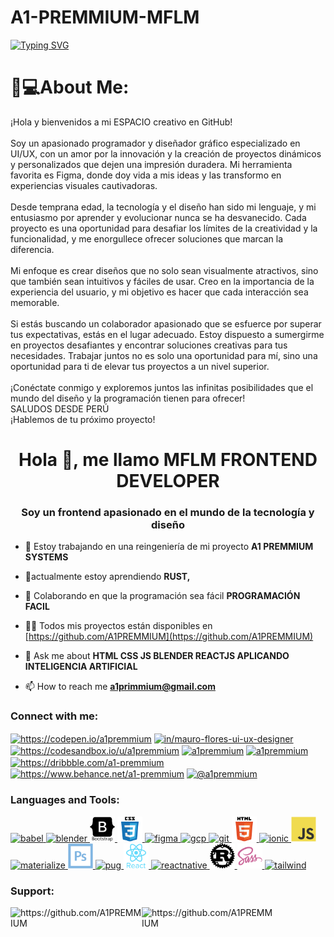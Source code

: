 # A1-PREMMIUM-MFLM
[![Typing SVG](https://readme-typing-svg.herokuapp.com?font=Familjen+Grotesk&pause=1000&color=F7B136&center=&vCenter=&repeat=&random=FALSO&width=435&lines=Frontend+five+boxing+wizards+jump+quickly)](https://git.io/typing-svg)
#  📲💻About Me:
¡Hola y bienvenidos a mi ESPACIO creativo en GitHub!<br><br>Soy un apasionado programador y diseñador gráfico especializado en UI/UX, con un amor por la innovación y la creación de proyectos dinámicos y personalizados que dejen una impresión duradera. Mi herramienta favorita es Figma, donde doy vida a mis ideas y las transformo en experiencias visuales cautivadoras.<br><br>Desde temprana edad, la tecnología y el diseño han sido mi lenguaje, y mi entusiasmo por aprender y evolucionar nunca se ha desvanecido. Cada proyecto es una oportunidad para desafiar los límites de la creatividad y la funcionalidad, y me enorgullece ofrecer soluciones que marcan la diferencia.<br><br>Mi enfoque es crear diseños que no solo sean visualmente atractivos, sino que también sean intuitivos y fáciles de usar. Creo en la importancia de la experiencia del usuario, y mi objetivo es hacer que cada interacción sea memorable.<br><br>Si estás buscando un colaborador apasionado que se esfuerce por superar tus expectativas, estás en el lugar adecuado. Estoy dispuesto a sumergirme en proyectos desafiantes y encontrar soluciones creativas para tus necesidades. Trabajar juntos no es solo una oportunidad para mí, sino una oportunidad para ti de elevar tus proyectos a un nivel superior.<br><br>¡Conéctate conmigo y exploremos juntos las infinitas posibilidades que el mundo del diseño y la programación tienen para ofrecer!<br>SALUDOS DESDE PERÚ<br>¡Hablemos de tu próximo proyecto!


<h1 align="center">Hola 👋, me llamo MFLM FRONTEND DEVELOPER</h1>
<h3 align="center">Soy un frontend apasionado en el mundo de la tecnología y diseño</h3>

- 🔭 Estoy trabajando en una reingeniería de mi proyecto **A1 PREMMIUM SYSTEMS**

- 🌱actualmente estoy aprendiendo **RUST,**

- 👯 Colaborando en que la programación sea fácil **PROGRAMACIÓN FACIL**

- 👨‍💻 Todos mis proyectos están disponibles en [https://github.com/A1PREMMIUM](https://github.com/A1PREMMIUM)

- 💬 Ask me about **HTML CSS JS BLENDER REACTJS APLICANDO INTELIGENCIA ARTIFICIAL**

- 📫 How to reach me **a1primmium@gmail.com**

<h3 align="left">Connect with me:</h3>
<p align="left">
<a href="https://codepen.io/https://codepen.io/a1premmium" target="blank"><img align="center" src="https://raw.githubusercontent.com/rahuldkjain/github-profile-readme-generator/master/src/images/icons/Social/codepen.svg" alt="https://codepen.io/a1premmium" height="30" width="40" /></a>
<a href="https://linkedin.com/in/in/mauro-flores-ui-ux-designer" target="blank"><img align="center" src="https://raw.githubusercontent.com/rahuldkjain/github-profile-readme-generator/master/src/images/icons/Social/linked-in-alt.svg" alt="in/mauro-flores-ui-ux-designer" height="30" width="40" /></a>
<a href="https://codesandbox.com/https://codesandbox.io/u/a1premmium" target="blank"><img align="center" src="https://raw.githubusercontent.com/rahuldkjain/github-profile-readme-generator/master/src/images/icons/Social/codesandbox.svg" alt="https://codesandbox.io/u/a1premmium" height="30" width="40" /></a>
<a href="https://fb.com/a1premmium" target="blank"><img align="center" src="https://raw.githubusercontent.com/rahuldkjain/github-profile-readme-generator/master/src/images/icons/Social/facebook.svg" alt="a1premmium" height="30" width="40" /></a>
<a href="https://instagram.com/a1premmium" target="blank"><img align="center" src="https://raw.githubusercontent.com/rahuldkjain/github-profile-readme-generator/master/src/images/icons/Social/instagram.svg" alt="a1premmium" height="30" width="40" /></a>
<a href="https://dribbble.com/https://dribbble.com/a1-premmium" target="blank"><img align="center" src="https://raw.githubusercontent.com/rahuldkjain/github-profile-readme-generator/master/src/images/icons/Social/dribbble.svg" alt="https://dribbble.com/a1-premmium" height="30" width="40" /></a>
<a href="https://www.behance.net/https://www.behance.net/a1-premmium" target="blank"><img align="center" src="https://raw.githubusercontent.com/rahuldkjain/github-profile-readme-generator/master/src/images/icons/Social/behance.svg" alt="https://www.behance.net/a1-premmium" height="30" width="40" /></a>
<a href="https://www.youtube.com/c/@a1premmium" target="blank"><img align="center" src="https://raw.githubusercontent.com/rahuldkjain/github-profile-readme-generator/master/src/images/icons/Social/youtube.svg" alt="@a1premmium" height="30" width="40" /></a>
</p>

<h3 align="left">Languages and Tools:</h3>
<p align="left"> <a href="https://babeljs.io/" target="_blank" rel="noreferrer"> <img src="https://www.vectorlogo.zone/logos/babeljs/babeljs-icon.svg" alt="babel" width="40" height="40"/> </a> <a href="https://www.blender.org/" target="_blank" rel="noreferrer"> <img src="https://download.blender.org/branding/community/blender_community_badge_white.svg" alt="blender" width="40" height="40"/> </a> <a href="https://getbootstrap.com" target="_blank" rel="noreferrer"> <img src="https://raw.githubusercontent.com/devicons/devicon/master/icons/bootstrap/bootstrap-plain-wordmark.svg" alt="bootstrap" width="40" height="40"/> </a> <a href="https://www.w3schools.com/css/" target="_blank" rel="noreferrer"> <img src="https://raw.githubusercontent.com/devicons/devicon/master/icons/css3/css3-original-wordmark.svg" alt="css3" width="40" height="40"/> </a> <a href="https://www.figma.com/" target="_blank" rel="noreferrer"> <img src="https://www.vectorlogo.zone/logos/figma/figma-icon.svg" alt="figma" width="40" height="40"/> </a> <a href="https://cloud.google.com" target="_blank" rel="noreferrer"> <img src="https://www.vectorlogo.zone/logos/google_cloud/google_cloud-icon.svg" alt="gcp" width="40" height="40"/> </a> <a href="https://git-scm.com/" target="_blank" rel="noreferrer"> <img src="https://www.vectorlogo.zone/logos/git-scm/git-scm-icon.svg" alt="git" width="40" height="40"/> </a> <a href="https://www.w3.org/html/" target="_blank" rel="noreferrer"> <img src="https://raw.githubusercontent.com/devicons/devicon/master/icons/html5/html5-original-wordmark.svg" alt="html5" width="40" height="40"/> </a> <a href="https://ionicframework.com" target="_blank" rel="noreferrer"> <img src="https://upload.wikimedia.org/wikipedia/commons/d/d1/Ionic_Logo.svg" alt="ionic" width="40" height="40"/> </a> <a href="https://developer.mozilla.org/en-US/docs/Web/JavaScript" target="_blank" rel="noreferrer"> <img src="https://raw.githubusercontent.com/devicons/devicon/master/icons/javascript/javascript-original.svg" alt="javascript" width="40" height="40"/> </a> <a href="https://materializecss.com/" target="_blank" rel="noreferrer"> <img src="https://raw.githubusercontent.com/prplx/svg-logos/5585531d45d294869c4eaab4d7cf2e9c167710a9/svg/materialize.svg" alt="materialize" width="40" height="40"/> </a> <a href="https://www.photoshop.com/en" target="_blank" rel="noreferrer"> <img src="https://raw.githubusercontent.com/devicons/devicon/master/icons/photoshop/photoshop-line.svg" alt="photoshop" width="40" height="40"/> </a> <a href="https://pugjs.org" target="_blank" rel="noreferrer"> <img src="https://cdn.worldvectorlogo.com/logos/pug.svg" alt="pug" width="40" height="40"/> </a> <a href="https://reactjs.org/" target="_blank" rel="noreferrer"> <img src="https://raw.githubusercontent.com/devicons/devicon/master/icons/react/react-original-wordmark.svg" alt="react" width="40" height="40"/> </a> <a href="https://reactnative.dev/" target="_blank" rel="noreferrer"> <img src="https://reactnative.dev/img/header_logo.svg" alt="reactnative" width="40" height="40"/> </a> <a href="https://www.rust-lang.org" target="_blank" rel="noreferrer"> <img src="https://raw.githubusercontent.com/devicons/devicon/master/icons/rust/rust-plain.svg" alt="rust" width="40" height="40"/> </a> <a href="https://sass-lang.com" target="_blank" rel="noreferrer"> <img src="https://raw.githubusercontent.com/devicons/devicon/master/icons/sass/sass-original.svg" alt="sass" width="40" height="40"/> </a> <a href="https://tailwindcss.com/" target="_blank" rel="noreferrer"> <img src="https://www.vectorlogo.zone/logos/tailwindcss/tailwindcss-icon.svg" alt="tailwind" width="40" height="40"/> </a> </p>

<h3 align="left">Support:</h3>
<p><a href="https://www.buymeacoffee.com/https://github.com/A1PREMMIUM"> <img align="left" src="https://cdn.buymeacoffee.com/buttons/v2/default-yellow.png" height="50" width="210" alt="https://github.com/A1PREMMIUM" /></a><a href="https://ko-fi.com/https://github.com/A1PREMMIUM"> <img align="left" src="https://cdn.ko-fi.com/cdn/kofi3.png?v=3" height="50" width="210" alt="https://github.com/A1PREMMIUM" /></a></p><br><br>
